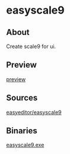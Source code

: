 easyscale9
============

## About

Create scale9 for ui.

## Preview

[preview](preview.JPG)

## Sources

[easyeditor/easyscale9](https://github.com/xzrunner/easyeditor/tree/master/easyscale9)

## Binaries

[easyscale9.exe](easyscale9.exe?raw=true)
